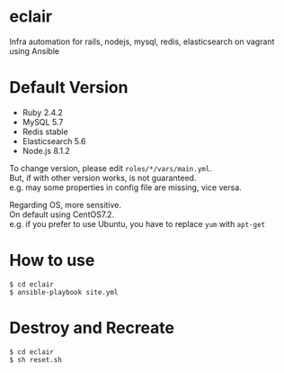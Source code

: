 # eclair
Infra automation for rails, nodejs, mysql, redis, elasticsearch on vagrant using Ansible

# Default Version

- Ruby 2.4.2
- MySQL 5.7
- Redis stable
- Elasticsearch 5.6
- Node.js 8.1.2

To change version, please edit `roles/*/vars/main.yml`.<br>
But, if with other version works, is not guaranteed.<br>
e.g. may some properties in config file are missing, vice versa.<br>

Regarding OS, more sensitive.<br>
On default using CentOS7.2.<br>
e.g. if you prefer to use Ubuntu, you have to replace `yum` with `apt-get`<br>

# How to use

```
$ cd eclair
$ ansible-playbook site.yml
```

# Destroy and Recreate

```
$ cd eclair
$ sh reset.sh
```
